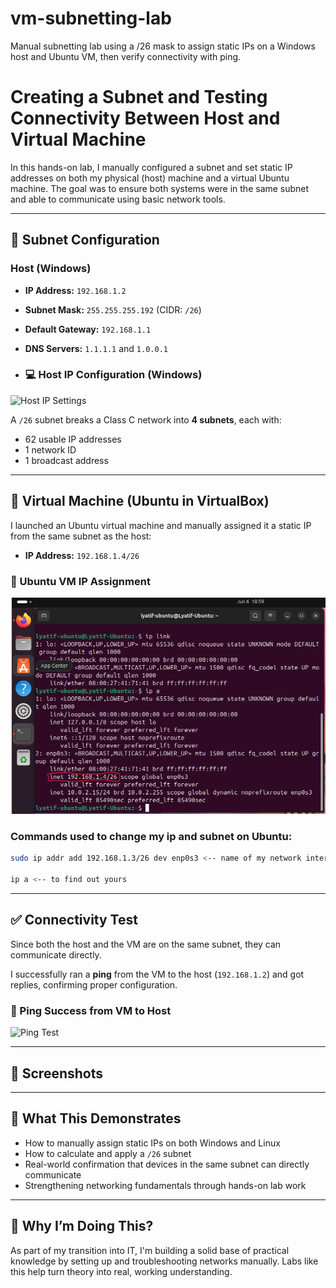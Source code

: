 # vm-subnetting-lab
Manual subnetting lab using a /26 mask to assign static IPs on a Windows host and Ubuntu VM, then verify connectivity with ping.
# Creating a Subnet and Testing Connectivity Between Host and Virtual Machine

In this hands-on lab, I manually configured a subnet and set static IP addresses on both my physical (host) machine and a virtual Ubuntu machine. The goal was to ensure both systems were in the same subnet and able to communicate using basic network tools.

---

## 🧠 Subnet Configuration

### Host (Windows)

- **IP Address:** `192.168.1.2`
- **Subnet Mask:** `255.255.255.192` (CIDR: `/26`)
- **Default Gateway:** `192.168.1.1`
- **DNS Servers:** `1.1.1.1` and `1.0.0.1`

- ### 💻 Host IP Configuration (Windows)
![Host IP Settings](![image](https://github.com/user-attachments/assets/32292c3f-ad3b-4859-afa3-bdc8311294fb)
)

A `/26` subnet breaks a Class C network into **4 subnets**, each with:
- 62 usable IP addresses
- 1 network ID
- 1 broadcast address

---

## 🐧 Virtual Machine (Ubuntu in VirtualBox)

I launched an Ubuntu virtual machine and manually assigned it a static IP from the same subnet as the host:

- **IP Address:** `192.168.1.4/26`
### 🐧 Ubuntu VM IP Assignment
![Ubuntu IP Info](https://github.com/LyatifM/vm-subnetting-lab/blob/main/Screenshot%202025-06-06%20195925.png?raw=true)

### Commands used to change my ip and subnet on Ubuntu:
```bash
sudo ip addr add 192.168.1.3/26 dev enp0s3 <-- name of my network interface

ip a <-- to find out yours
```

---

## ✅ Connectivity Test

Since both the host and the VM are on the same subnet, they can communicate directly.

I successfully ran a **ping** from the VM to the host (`192.168.1.2`) and got replies, confirming proper configuration.
### 📶 Ping Success from VM to Host
![Ping Test]([img/ping-tests.png](https://github.com/LyatifM/vm-subnetting-lab/blob/main/Screenshot%202025-06-06%20202305.png?raw=true))

---

## 📸 Screenshots

---

## 🧠 What This Demonstrates

- How to manually assign static IPs on both Windows and Linux
- How to calculate and apply a `/26` subnet
- Real-world confirmation that devices in the same subnet can directly communicate
- Strengthening networking fundamentals through hands-on lab work

---

## 📍 Why I’m Doing This?

As part of my transition into IT, I'm building a solid base of practical knowledge by setting up and troubleshooting networks manually. Labs like this help turn theory into real, working understanding.

